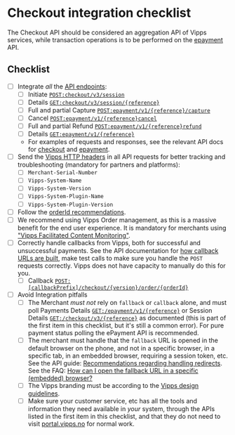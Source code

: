 <!-- START_METADATA

title: Checklist
sidebar_position: 23

---

END_METADATA -->

# Checkout integration checklist

The Checkout API should be considered an aggregation API of Vipps services, while transaction operations is to be performed on the [epayment][epayment-api-reference-url] API.

## Checklist

- [ ] Integrate _all_ the [API endpoints](vipps-checkout-api.md):
  - [ ] Initiate [`POST:checkout/v3/session`][create-checkout-session-endpoint]
  - [ ] Details [`GET:checkout/v3/session/{reference}`][retrieve-sessioninfo-endpoint]
  - [ ] Full and partial Capture [`POST:epayment/v1/{reference}/capture`][capture-payment-endpoint]
  - [ ] Cancel [`POST:epayment/v1/{reference}cancel`][cancel-payment-endpoint]
  - [ ] Full and partial Refund [`POST:epayment/v1/{reference}refund`][refund-payment-endpoint]
  - [ ] Details [`GET:epayment/v1/{reference}`][get-payment-endpoint]
  - For examples of requests and responses, see the relevant API docs for [checkout][checkout-api-reference-url] and [epayment][epayment-api-reference-url].
- [ ] Send the [Vipps HTTP headers](vipps-checkout-api.md#integration-partner-and-plugin-guidelines)
      in all API requests for better tracking and troubleshooting (mandatory for partners and platforms):
  - [ ] `Merchant-Serial-Number`
  - [ ] `Vipps-System-Name`
  - [ ] `Vipps-System-Version`
  - [ ] `Vipps-System-Plugin-Name`
  - [ ] `Vipps-System-Plugin-Version`
- [ ] Follow the [orderId recommendations](https://vippsas.github.io/vipps-developer-docs/docs/vipps-developers/common-topics/orderid).
- [ ] We recommend using Vipps Order management, as this is a massive benefit for the end user experience. It is mandatory for merchants using ["Vipps Facilitated Content Monitoring"](https://vippsas.github.io/vipps-developer-docs/docs/APIs/order-management-api/vipps-order-management-api).
- [ ] Correctly handle callbacks from Vipps, both for successful and unsuccessful payments.
      See the API documentation for
      [how callback URLs are built](vipps-checkout-api.md#callback-handling),
      make test calls to make sure you handle the `POST` requests correctly.
      Vipps does not have capacity to manually do this for you.
  - [ ] Callback [`POST:[callbackPrefix]/checkout/{version}/order/{orderId}`](vipps-checkout-api.md#example-of-callback)
- [ ] Avoid Integration pitfalls
  - [ ] The Merchant _must not_ rely on `fallback` or `callback` alone, and must poll Payments Details [`GET:/epayment/v1/{reference}`][get-payment-endpoint] or Session Details [`GET:/checkout/v3/{reference}`][retrieve-sessioninfo-endpoint]
        as documented (this is part of the first item in this checklist, but it's still a common error). For pure payment status polling the ePayment API is recommended.
  - [ ] The merchant must handle that the `fallback` URL is opened in the default browser on the phone,
        and not in a specific browser, in a specific tab, in an embedded browser, requiring a session token, etc.
        See the API guide:
        [Recommendations regarding handling redirects](https://vippsas.github.io/vipps-developer-docs/docs/vipps-developers/common-topics/redirects).
        See the FAQ: [How can I open the fallback URL in a specific (embedded) browser?](https://vippsas.github.io/vipps-developer-docs/docs/vipps-developers/faqs/common-problems-faq#how-can-i-open-the-fallback-url-in-a-specific-embedded-browser)
  - [ ] The Vipps branding must be according to the
        [Vipps design guidelines](https://github.com/vippsas/vipps-design-guidelines).
  - [ ] Make sure your customer service, etc has all the tools and information they need
        available in _your_ system, through the APIs listed in the first item in this checklist,
        and that they do not need to visit
        [portal.vipps.no](https://portal.vipps.no)
        for normal work.

[checkout-api-reference-url]: https://vippsas.github.io/vipps-developer-docs/api/checkout
[create-checkout-session-endpoint]: https://vippsas.github.io/vipps-developer-docs/api/checkout/#tag/Session/paths/~1v3~1session/post
[retrieve-sessioninfo-endpoint]: https://vippsas.github.io/vipps-developer-docs/api/checkout/#tag/Session/paths/~1v3~1session~1%7BsessionId%7D/get
[epayment-api-reference-url]: https://vippsas.github.io/vipps-developer-docs/api/epayment
[create-payment-endpoint]: https://vippsas.github.io/vipps-developer-docs/api/epayment#tag/CreatePayments/operation/createPayment
[get-payment-endpoint]: https://vippsas.github.io/vipps-developer-docs/api/epayment#tag/QueryPayments/operation/getPayment
[get-payment-event-log-endpoint]: https://vippsas.github.io/vipps-developer-docs/api/epayment#tag/QueryPayments/operation/getPaymentEventLog
[cancel-payment-endpoint]: https://vippsas.github.io/vipps-developer-docs/api/epayment#tag/AdjustPayments/operation/cancelPayment
[capture-payment-endpoint]: https://vippsas.github.io/vipps-developer-docs/api/epayment#tag/AdjustPayments/operation/capturePayment
[refund-payment-endpoint]: https://vippsas.github.io/vipps-developer-docs/api/epayment#tag/AdjustPayments/operation/refundPayment
[adjust-authorization-endpoint]: https://vippsas.github.io/vipps-developer-docs/api/epayment#tag/AdjustPayments/operation/adjustAuthorization
[force-approve-endpoint]: https://vippsas.github.io/vipps-developer-docs/api/epayment#tag/ForceApprove/operation/forceApprove
